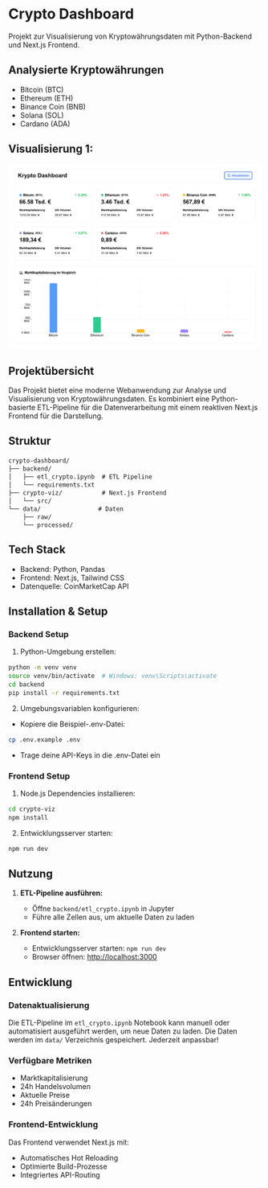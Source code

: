 # Crypto Dashboard

Projekt zur Visualisierung von Kryptowährungsdaten mit Python-Backend und Next.js Frontend.

## Analysierte Kryptowährungen
- Bitcoin (BTC)
- Ethereum (ETH)
- Binance Coin (BNB)
- Solana (SOL)
- Cardano (ADA)

## **Visualisierung 1:**
![Visualisierung](crypto-viz/public/screenshots/CryptoDashboard1.png)

## Projektübersicht

Das Projekt bietet eine moderne Webanwendung zur Analyse und Visualisierung von Kryptowährungsdaten. Es kombiniert eine Python-basierte ETL-Pipeline für die Datenverarbeitung mit einem reaktiven Next.js Frontend für die Darstellung.

## Struktur
```
crypto-dashboard/
├── backend/
│   ├── etl_crypto.ipynb  # ETL Pipeline
│   └── requirements.txt
├── crypto-viz/           # Next.js Frontend
│   └── src/             
└── data/                # Daten
    ├── raw/            
    └── processed/      
```

## Tech Stack
- Backend: Python, Pandas
- Frontend: Next.js, Tailwind CSS
- Datenquelle: CoinMarketCap API

## Installation & Setup

### Backend Setup

1. Python-Umgebung erstellen:
```bash
python -m venv venv
source venv/bin/activate  # Windows: venv\Scripts\activate
cd backend
pip install -r requirements.txt
```

2. Umgebungsvariablen konfigurieren:
- Kopiere die Beispiel-.env-Datei:
```bash
cp .env.example .env
```
- Trage deine API-Keys in die .env-Datei ein

### Frontend Setup

1. Node.js Dependencies installieren:
```bash
cd crypto-viz
npm install
```

2. Entwicklungsserver starten:
```bash
npm run dev
```

## Nutzung

1. **ETL-Pipeline ausführen:**
   - Öffne `backend/etl_crypto.ipynb` in Jupyter
   - Führe alle Zellen aus, um aktuelle Daten zu laden

2. **Frontend starten:**
   - Entwicklungsserver starten: `npm run dev`
   - Browser öffnen: [http://localhost:3000](http://localhost:3000)

## Entwicklung

### Datenaktualisierung

Die ETL-Pipeline im `etl_crypto.ipynb` Notebook kann manuell oder automatisiert ausgeführt werden, um neue Daten zu laden. Die Daten werden im `data/` Verzeichnis gespeichert. Jederzeit anpassbar!

### Verfügbare Metriken
- Marktkapitalisierung
- 24h Handelsvolumen
- Aktuelle Preise
- 24h Preisänderungen

### Frontend-Entwicklung

Das Frontend verwendet Next.js mit:
- Automatisches Hot Reloading
- Optimierte Build-Prozesse
- Integriertes API-Routing

